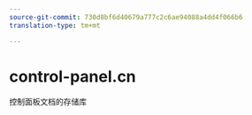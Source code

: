 ```yaml
---
source-git-commit: 730d8bf6d40679a777c2c6ae94088a4dd4f066b6
translation-type: tm+mt

---
```

# control-panel.cn

控制面板文档的存储库
